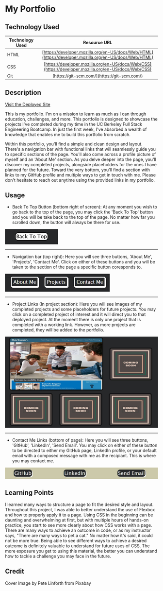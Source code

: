 # My Portfolio

## Technology Used 

| Technology Used         | Resource URL           | 
| ------------- |:-------------:| 
| HTML    | [https://developer.mozilla.org/en-US/docs/Web/HTML](https://developer.mozilla.org/en-US/docs/Web/HTML) | 
| CSS     | [https://developer.mozilla.org/en-US/docs/Web/CSS](https://developer.mozilla.org/en-US/docs/Web/CSS)      |   
| Git | [https://git-scm.com/](https://git-scm.com/)     |    

## Description 

[Visit the Deployed Site](https://jacastro619.github.io/my-portfolio/)

This is my portfolio. I'm on a mission to learn as much as I can through education, challenges, and more. This portfolio is designed to showcase the projects I've completed during my time in the UC Berkeley Full Stack Engineering Bootcamp. In just the first week, I've absorbed a wealth of knowledge that enables me to build this portfolio from scratch.

Within this portfolio, you'll find a simple and clean design and layout. There's a navigation bar with functional links that will seamlessly guide you to specific sections of the page. You'll also come across a profile picture of myself and an 'About Me' section. As you delve deeper into the page, you'll discover my completed projects, alongside placeholders for the ones I have planned for the future. Toward the very bottom, you'll find a section with links to my GitHub profile and multiple ways to get in touch with me. Please don't hesitate to reach out anytime using the provided links in my portfolio.


## Usage

- Back To Top Button (bottom right of screen): At any moment you wish to go back to the top of the page, you may click the 'Back To Top' button and you will be take back to the top of the page. No matter how far you scrolled down, the button will always be there for use. 

![back to top button screenshot](./assets/images/btt-screenshot.JPG)

--------

- Navigation bar (top right): Here you will see three buttons, 'About Me', 'Projects', 'Contact Me'. Click on either of these buttons and you will be taken to the section of the page a specific button coresponds to.

![navigation bar screenshot](./assets/images/nav-bar-screenshot.JPG)

--------

- Project Links (In project section): Here you will see images of my completed projects and some placeholders for future projects. You may click on a completed project of interest and it will direct you to that deployed project. At the moment there is only one project that is completed with a working link. However, as more projects are completed, they will be added to the portfolio.

![project section screenshot](./assets/images/projects-screenshot.JPG)

--------

- Contact Me Links (bottom of page): Here you will see three buttons, 'GitHub', 'LinkedIn', 'Send Email'. You may click on either of these button to be directed to either my GitHub page, LinkedIn profile, or your default email with a composed message with me as the recipiant. This is where you may contact me.

![contact me buttons screenshot](./assets/images/contact-me-buttons.JPG)

## Learning Points 

 I learned many ways to structure a page to fit the desired style and layout. Throughout this project, I was able to better understand the use of Flexbox and how to properly apply it to a page. Using CSS in the beginning can be daunting and overwhelming at first, but with multiple hours of hands-on practice, you start to see more clearly about how CSS works with a page. There are many ways to achieve an outcome in code, or as my instructor says, "There are many ways to pet a cat." No matter how it's said, it could not be more true. Being able to see different ways to achieve a desired outcome is definitely valuable to understand for future uses of CSS. The more exposure you get to using this material, the better you can understand how to tackle a challenge you may face in the future.

## Credit

Cover Image by Pete Linforth from Pixabay